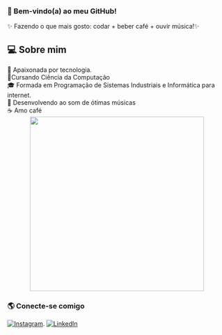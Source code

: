 ### 💜 Bem-vindo(a) ao meu GitHub!

✨ Fazendo o que mais gosto: codar + beber café + ouvir música!✨

<h2>💻 Sobre mim </h2>
🌟 Apaixonada por tecnologia. <br>
🚀Cursando Ciência da Computação <br>
🎓 Formada em Programação de Sistemas Industriais e Informática para internet. <br>
🎵 Desenvolvendo ao som de ótimas músicas <br>
☕ Amo café <br>

 <div align="center"> <img src="https://github-readme-stats.vercel.app/api/top-langs/?username=IsabelyNunes&layout=pie&theme=radical" width="400px"/> </div>


### 🌎 Conecte-se comigo  
[![Instagram](https://img.shields.io/badge/Instagram-833AB4?style=for-the-badge&logo=instagram&logoColor=white)](https://instagram.com/IsabelyNunes).
[![LinkedIn](https://img.shields.io/badge/LinkedIn-0077B5?style=for-the-badge&logo=linkedin&logoColor=white)](https://linkedin.com/in/IsabelyNunes)  



